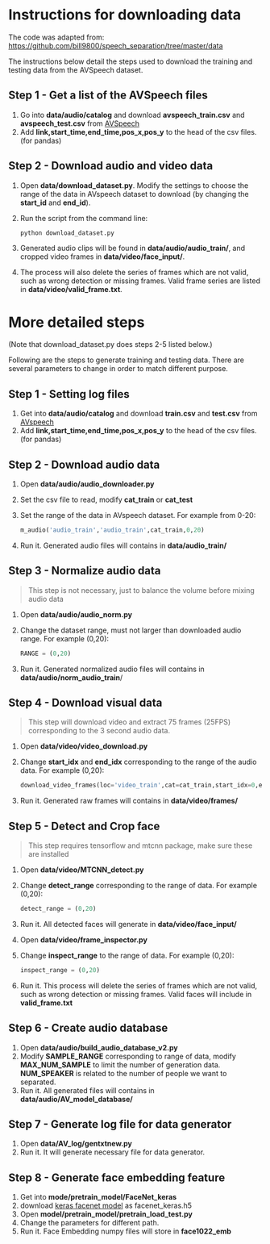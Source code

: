 # Instructions for downloading data

The code was adapted from: https://github.com/bill9800/speech_separation/tree/master/data

The instructions below detail the steps used to download the training and testing data from the AVSpeech dataset.

## Step 1 - Get a list of the AVSpeech files

1. Go into **data/audio/catalog** and download **avspeech_train.csv** and **avspeech_test.csv** from [AVSpeech](https://looking-to-listen.github.io/avspeech/download.html)
2. Add **link,start_time,end_time,pos_x,pos_y** to the head of the csv files. (for pandas) 

## Step 2 - Download audio and video data

1.  Open **data/download_dataset.py**. Modify the settings to choose the range of the data in AVspeech dataset to download (by changing the **start_id** and **end_id**).

2.  Run the script from the command line:

    ```python
    python download_dataset.py
    ```

3. Generated audio clips will be found in **data/audio/audio_train/**, and cropped video frames in **data/video/face_input/**.

4. The process will also delete the series of frames which are not valid, such as wrong detection or missing frames. Valid frame series are listed in **data/video/valid_frame.txt**.

# More detailed steps

(Note that download_dataset.py does steps 2-5 listed below.)

Following are the steps to generate training and testing data.  There are several parameters to change in order to match different purpose. 

## Step 1 - Setting log files

1. Get into **data/audio/catalog** and download **train.csv** and **test.csv** from [AVspeech](https://looking-to-listen.github.io/avspeech/download.html)
2. Add **link,start_time,end_time,pos_x,pos_y** to the head of the csv files. (for pandas) 

## Step 2 - Download audio data

1.  Open **data/audio/audio_downloader.py** 

2.  Set the csv file to read, modify **cat_train** or **cat_test**

3.  Set the range of the data in AVspeech dataset. For example from 0-20:

    ```python
    m_audio('audio_train','audio_train',cat_train,0,20)
    ```

4. Run it. Generated audio files will contains in **data/audio_train/**

## Step 3 - Normalize audio data

> This step is not necessary, just to balance the volume before mixing audio data

1. Open **data/audio/audio_norm.py**

2. Change the dataset range, must not larger than downloaded audio range. For example (0,20):

   ```python
   RANGE = (0,20)
   ```

3. Run it. Generated normalized audio files will contains in **data/audio/norm_audio_train**/

## Step 4 - Download visual data 

> This step will download video and extract 75 frames (25FPS) corresponding to the 3 second audio data.

1. Open **data/video/video_download.py**

2. Change **start_idx** and **end_idx** corresponding to the range of the audio data. For example  (0,20):

   ```python
   download_video_frames(loc='video_train',cat=cat_train,start_idx=0,end_idx=20,rm_video=True)
   ```

3. Run it. Generated raw frames will contains in **data/video/frames/**

## Step 5 - Detect and Crop face 

> This step requires tensorflow and mtcnn package, make sure these are installed

1. Open **data/video/MTCNN_detect.py**

2. Change **detect_range** corresponding to the range of data. For example (0,20):

   ```python
   detect_range = (0,20)
   ```

3. Run it. All detected faces will generate in **data/video/face_input/**

4. Open **data/video/frame_inspector.py**

5. Change **inspect_range** to the range of data. For example (0,20):

   ```python
   inspect_range = (0,20)
   ```

6. Run it. This process will delete the series of frames which are not valid, such as wrong detection or missing frames. Valid faces will include in **valid_frame.txt**

## Step 6 - Create audio database 

1. Open **data/audio/build_audio_database_v2.py**
2. Modify **SAMPLE_RANGE** corresponding to range of data, modify **MAX_NUM_SAMPLE** to limit the number of generation data. **NUM_SPEAKER** is related to the number of people we want to separated.
3. Run it. All generated files will contains in **data/audio/AV_model_database/**

## Step 7 - Generate log file for data generator 

1. Open **data/AV_log/gentxtnew.py**
2. Run it. It will generate necessary file for data generator.

## Step 8 - Generate face embedding feature 

1. Get into **mode/pretrain_model/FaceNet_keras**
2. download [keras facenet model](https://github.com/nyoki-mtl/keras-facenet) as facenet_keras.h5 
3. Open **model/pretrain_model/pretrain_load_test.py**
4. Change the parameters for different path. 
5. Run it. Face Embedding numpy files will store in **face1022_emb**

